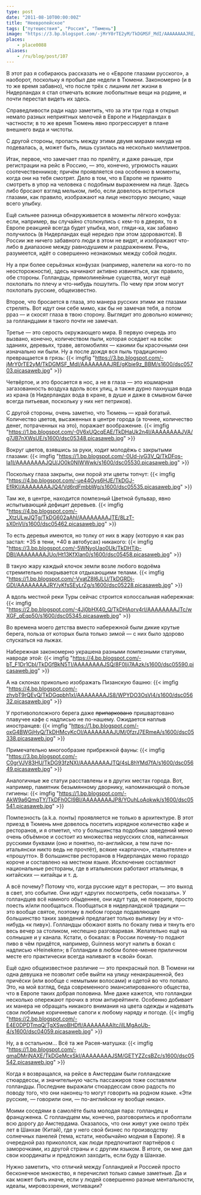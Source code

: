 ```yaml
---
type: post
date: "2011-08-10T00:00:00Z"
title: "Неевропейское"
tags: ["путешествия", "Россия", "Тюмень"]
image: "https://3.bp.blogspot.com/-jMrY0rTE2yM/TkDGMSF_MdI/AAAAAAAAJRE/gKbie9z_BBM/s1600/dsc05703.picasaweb.jpg"
places:
    - place0088
aliases:
    - /ru/blog/post/107
---
```


В этот раз я собираюсь рассказать не о «Европе глазами русского», а наоборот, поскольку я пробыл две недели в Тюмени. Закономерно (и в то же время забавно), что после трёх с лишним лет жизни в Нидерландах я стал отмечать всякие любопытные вещи на родине, и почти перестал видеть их здесь.

<!--more-->

Справедливости ради надо заметить, что за эти три года я открыл немало разных неприятных мелочей в Европе и Нидерландах в частности; в то же время Тюмень явно прогрессирует в плане внешнего вида и чистоты.

С другой стороны, пропасть между этими двумя мирами никуда не подевалась, а, может быть, лишь сузилась на несколько миллиметров.

Итак, первое, что замечает глаз по прилёту, и даже раньше, при регистрации на рейс в Россию, — это, конечно, угрюмость наших соотечественников; причём проявляется она особенно в моменты, когда они на тебя смотрят. Дело в том, что в Европе не принято смотреть в упор на человека с подобным выражением на лице. Здесь либо бросают взгляд мельком, либо, если довелось встретиться глазами, как правило, изображают на лице некоторую эмоцию, чаще всего улыбку.

Ещё сильнее разница обнаруживается в моменты лёгкого конфуза: если, например, вы случайно столкнулись с кем-то в дверях, то в Европе реакцией всегда будет улыбка, мол, гляди-ка, как забавно получилось (в Нидерландах ещё нередко при этом здороваются). В России же ничего забавного люди в этом не видят, и изображают что-либо в диапазоне между равнодушием и раздражением. Речь, разумеется, идёт о совершенно незнакомых между собой людях.

Ну а при более серьёзных конфузах (например, налетели на кого-то по неосторожности), здесь начинают активно извиняться, как правило, обе стороны. Голландцы, прямолинейные существа, могут ещё похлопать по плечу и что-нибудь пошутить. По чему при этом могут похлопать русские, общеизвестно.

Второе, что бросается в глаза, это манера русских этими же глазами стрелять. Вот идут они себе мимо, как бы не замечая тебя, а потом рраз — и скосят глаза в твою сторону. Выглядит это довольно комично; за голландцами я такого почти не замечал.

Третье — это серость окружающего мира. В первую очередь это вызвано, конечно, количеством пыли, которая оседает на всём: зданиях, деревьях, траве, автомобилях — какими бы красочными они изначально ни были. Ну а после дождя вся пыль традиционно превращается в грязь:
{{< imgfig "https://3.bp.blogspot.com/-jMrY0rTE2yM/TkDGMSF_MdI/AAAAAAAAJRE/gKbie9z_BBM/s1600/dsc05703.picasaweb.jpg" >}}

Четвёртое, и это бросается в нос, а не в глаза — это кошмарная загазованность воздуха вдоль всех улиц, а также дурно пахнущая вода из крана (в Нидерландах вода в кране, в душе и даже в смывном бачке всегда питьевая, поскольку у них нет петриков).

С другой стороны, очень заметно, что Тюмень — край богатый. Количество цветов, высаженных в центре города (а точнее, количество денег, потраченных на это), поражает воображение.
{{< imgfig "https://1.bp.blogspot.com/-0V6xUQcqEAE/TkDHaUk2n4I/AAAAAAAAJVA/g7JB7nXWsUE/s1600/dsc05348.picasaweb.jpg" >}}

Вокруг цветов, взявшись за руки, ходит молодёжь с закрытыми глазами:
{{< imgfig "https://1.bp.blogspot.com/-0Ud-jyG3V_Q/TkDFos-Ia1I/AAAAAAAAJQU/JO0k0NIWWwk/s1600/dsc05530.picasaweb.jpg" >}}

Поскольку глаза закрыты, они порой эти цветы топчут:
{{< imgfig "https://4.bp.blogspot.com/-ue44Oys6HJE/TkDGJ-EfRKI/AAAAAAAAJQ4/Vd6rdFmbbWg/s1600/dsc05535.picasaweb.jpg" >}}

Там же, в центре, находится помпезный Цветной бульвар, явно испытывающий дефицит деревьев.
{{< imgfig "https://4.bp.blogspot.com/-_XtzULwJQTg/TkDG602aAhI/AAAAAAAAJTE/8LzT-sX0nVI/s1600/dsc05462.picasaweb.jpg" >}}

То есть деревья имеются, но толку от них в жару (которую я как раз застал: +35 в тени, +40 в автобусах) никакого:
{{< imgfig "https://3.bp.blogspot.com/-5WNyoUao0Uk/TkDHTjb-DBI/AAAAAAAAJUo/Ht13KfXIan0/s1600/dsc05458.picasaweb.jpg" >}}

В такую жару каждый клочок земли возле любого водоёма стремительно покрывается отдыхающими телами.
{{< imgfig "https://1.bp.blogspot.com/-VvatZ8I6JLU/TkDGRDj-GDI/AAAAAAAAJRY/yKfsSEyLrZg/s1600/dsc05228.picasaweb.jpg" >}}

А вдоль местной реки Туры сейчас строится колоссальная набережная:
{{< imgfig "https://2.bp.blogspot.com/-4Jj0bHX40_Q/TkDHAorv4rI/AAAAAAAAJTc/wXGF_qEqp50/s1600/dsc05345.picasaweb.jpg" >}}

Во времена моего детства вместо набережной были дикие крутые берега, польза от которых была только зимой — с них было здорово спускаться на лыжах.

Набережная закономерно украшена разными помпезными статуями, навроде этой:
{{< imgfig "https://4.bp.blogspot.com/-bT_F1Dr1CbI/TkDGfBkN5TI/AAAAAAAAJSQ/8F0Iji7AAzk/s1600/dsc05590.picasaweb.jpg" >}}

А на склонах прикольно изображать Пизанскую башню:
{{< imgfig "https://4.bp.blogspot.com/-zhybT9rQEvQ/TkDGqpbh1xI/AAAAAAAAJS8/WPYDO3OsVl4/s1600/dsc05632.picasaweb.jpg" >}}

У противоположного берега даже ~~припарковано~~ пришвартовано плавучее кафе с надписью не по-нашему. Ожидается наплыв иностранцев:
{{< imgfig "https://1.bp.blogspot.com/-oxG4BWGjHyQ/TkDHMcyKcOI/AAAAAAAAJUM/0fzrJ7ERmeA/s1600/dsc05338.picasaweb.jpg" >}}

Примечательно многообразие прибрежной фауны:
{{< imgfig "https://3.bp.blogspot.com/-C0grVJV83HU/TkDG93fzNXI/AAAAAAAAJTQ/4sL8hYMd7fA/s1600/dsc05649.picasaweb.jpg" >}}

Аналогичные же статуи расставлены и в других местах города. Вот, например, памятник безымянному дворнику, напоминающий о пользе гигиены:
{{< imgfig "https://1.bp.blogspot.com/-AkW9a6QmqTY/TkDFh0CI9BI/AAAAAAAAJP8/YOuhLoAokwk/s1600/dsc05541.picasaweb.jpg" >}}

Помпезность (a.k.a. понты) проявляется не только в архитектуре. В этот приезд в Тюмень мне довелось посетить изрядное количество кафе и ресторанов, и я отметил, что у большинства подобных заведений меню очень объёмное и состоит из множества нерусских слов, написанных русскими буквами (оно и понятно, по-английски, а тем паче по-итальянски никто ведь не прочтёт), всякие «карпаччо», «тальятелле» и «прошутто». В большинстве ресторанов в Нидерландах меню гораздо короче и составлено на местном языке. Исключение составляют национальные рестораны, где в итальянских работают итальянцы, в китайских — китайцы и т. д.

А всё почему? Потому что, когда русские идут в ресторан, — это выход в свет, это событие. Они идут «других посмотреть, себя показать». У голландцев всё намного обыденнее, они идут туда, не поверите, просто поесть и/или пообщаться. Пообщаться в нидерландской традиции — это вообще святое, поэтому в любом городе подавляющее большинство таких заведений предлагает только выпивку (ну и что-нибудь «к пиву»). Голландцы обожают взять по бокалу пива и тянуть его весь вечер за столиком, неспешно разговаривая. Желательно ещё на солнышке и у канала. Кстати, о бокалах: в России почему-то подают пиво в чём придётся, например, Guinness могут налить в бокал с надписью «Heineken»; в Голландии в любом более-менее приличном месте его практически всегда наливают в «свой» бокал.

Ещё одно общеизвестное различие — это прекрасный пол. В Тюмени ни одна девушка не позволит себе выйти на улицу ненакрашенной, без причёски (или вообще с немытыми волосами) и одетой во что попало. Это, на мой взгляд, беда современного эмансипированного общества, что в Европе таких добрая половина. Мне даже кажется, что голландки несколько опережают прочих в этом антирейтинге. Особенно добивает их манера не обращать никакого внимания на цвета одежды и надевать свои любимые коричневые сапоги к любому наряду и погоде.
{{< imgfig "https://2.bp.blogspot.com/-E4E0DPDTmqQ/TgXSwoBHDfI/AAAAAAAAItc/iILMgAoUb-4/s1600/dsc04059.picasaweb.jpg" >}}

Ну, а в остальном… Всё та же Расея-матушка:
{{< imgfig "https://1.bp.blogspot.com/-qmaDMrjNAXE/TkDGeMcxSkI/AAAAAAAAJSM/GETYZZcsBZc/s1600/dsc05542.picasaweb.jpg" >}}

Когда я возвращался, на рейсе в Амстердам были голландские стюардессы, и значительную часть пассажиров тоже составляли голландцы. Последние выражали стюардессам свою радость по поводу того, что они наконец-то могут говорить на родном языке. «Эти русские, — говорили они, — по-английски ну вообще никак».

Моими соседями в самолёте была молодая пара: голландец и француженка. С голландцем мы, конечно, разговорились и проболтали всю дорогу до Амстердама. Оказалось, что они живут уже около трёх лет в Шанхае (Китай), где у него свой бизнес по производству солнечных панелей (тема, кстати, необычайно модная в Европе). Я в очередной раз прикололся, как люди предпочитают партнёров с заморочками, из другой страны и с другим языком. В итоге, он мне дал свои координаты и предложил заходить, если буду в Шанхае.

Нужно заметить, что отличий между Голландией и Россией просто бесконечное множество, я перечислил только самые заметные. Да и как может быть иначе, если у людей совершенно разные ментальности, идеалы, мировоззрения, мотивации?
